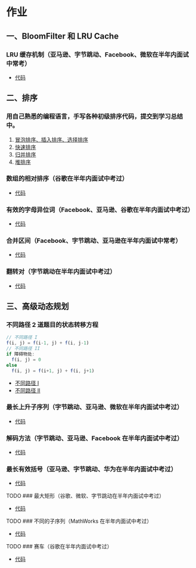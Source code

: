 # 作业
## 一、BloomFilter 和 LRU Cache

### LRU 缓存机制（亚马逊、字节跳动、Facebook、微软在半年内面试中常考）

+ [代码](./146LRUCache.js)




## 二、排序

### 用自己熟悉的编程语言，手写各种初级排序代码，提交到学习总结中。

1. [冒泡排序、插入排序、选择排序](./sort-basic.js)
2. [快速排序](./sort-quick.js)
3. [归并排序](./sort-merge.js)
4. [堆排序](./sort-heap.js) 

### 数组的相对排序（谷歌在半年内面试中考过）

+ [代码](./1112relativeSortArray.js)

### 有效的字母异位词（Facebook、亚马逊、谷歌在半年内面试中考过）

+ [代码](./242isAnagram.js)

### 合并区间（Facebook、字节跳动、亚马逊在半年内面试中常考）

+ [代码](./056merge.js)

### 翻转对（字节跳动在半年内面试中考过）

+ [代码](./493reversePairs.js)





## 三、高级动态规划

### 不同路径 2 道题目的状态转移方程

```js
// 不同路径 I
f(i, j) = f(i-1, j) + f(i, j-1)
// 不同路径 II
if 障碍物处:
  f(i, j) = 0
else
  f(i, j) = f(i+1, j) + f(i, j+1)
```

+ [不同路径 I](./062uniquePaths.js)
+ [不同路径 II](./063uniquePathsWithObstacles.js)

### 最长上升子序列（字节跳动、亚马逊、微软在半年内面试中考过）

+ [代码](./300lengthOfLIS.js)

### 解码方法（字节跳动、亚马逊、Facebook 在半年内面试中考过）

+ [代码](./091numDecodings.js)

### 最长有效括号（亚马逊、字节跳动、华为在半年内面试中考过）

+ [代码](./032longestValidParentheses.js)

TODO ### 最大矩形（谷歌、微软、字节跳动在半年内面试中考过）

+ [代码](./085maximalRectangle.js)

TODO ### 不同的子序列（MathWorks 在半年内面试中考过）

+ [代码](./115numDistinct.js)


TODO ### 赛车（谷歌在半年内面试中考过）

+ [代码](./818racecar.js)
